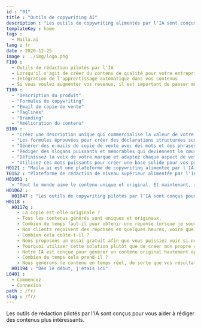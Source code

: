```yaml
---
id : "01"
title : "Outils de copywriting AI"
description : "Les outils de copywriting alimentés par l'IA sont conçus pour vous aider à rédiger rapidement du contenu pour votre marque."
templateKey : home
tags :
  - Maila.ai
lang : fr
date : 2020-12-25
image : ../img/logo.png
F100 :
  - Outils de rédaction pilotés par l'IA
  - Lorsqu'il s'agit de créer du contenu de qualité pour votre entreprise, il peut parfois être difficile de savoir par où commencer. Vous n'avez peut-être pas le temps ou les ressources pour le faire vous-même, et engager un rédacteur professionnel peut être coûteux. Des outils de rédaction alimentés par l'IA qui peuvent vous aider à créer du contenu de qualité professionnelle rapidement et facilement.
  - Intégration de l'apprentissage automatique dans vos contenus
  - Si vous voulez augmenter vos revenus, il est important de passer moins de temps à la découverte et au brainstorming, et plus de temps à produire réellement des résultats. L'apprentissage automatique peut contribuer à améliorer la qualité et la précision de vos contenus. En intégrant des algorithmes d'apprentissage automatique dans votre processus éditorial, vous pouvez être sûr que votre contenu est cohérent avec votre marque.
T100 :
  - "Description du produit"
  - "Formules de copywriting"
  - "Email de copie de vente"
  - "Taglines"
  - "Branding"
  - "Amélioration du contenu"
B100 : 
  - "Créez une description unique qui commercialise la valeur de votre produit."
  - "Les formules éprouvées pour créer des déclarations structurées sur votre produit."
  - "Générer des e-mails de copie de vente avec des mots et des phrases puissants pour votre produit."
  - "Rédiger des slogans puissants et mémorables qui deviennent le cœur de votre marque."
  - "Définissez la voix de votre marque et adaptez chaque aspect de votre marque pour communiquer ses forces et ses valeurs."
  - "Utilisez ces mots puissants pour créer une base solide pour vos pages de destination de contenu."
H0121 : "Maila.ai est une plateforme de copywriting alimentée par l'IA qui facilite la production de contenu de haute qualité. Des blogs et de la copie de site Web aux bulletins d'information par courriel. Notre plateforme vous aide à accélérer votre processus de rédaction."
T0152 : "Plateforme de rédaction de niveau supérieur alimentée par l'IA"
H01051 :
  - "Tout le monde aime le contenu unique et original. Et maintenant, avec l'IA qui génère du contenu original pour votre site, il est plus facile de se démarquer de vos concurrents."
H01062 :
  H01047 : "Les outils de copywriting pilotés par l'IA sont conçus pour vous aider à écrire de manière plus intéressante"
H0118 :
  A0117q :
    - La copie est-elle originale ?
    - Tous les contenus générés sont uniques et originaux.
    - Combien de temps faut-il pour obtenir une réponse lorsque je soumets une demande ?
    - Nos clients reçoivent des réponses en quelques heures, voire quelques minutes.
    - Combien cela coûte-t-il ?
    - Nous proposons un essai gratuit afin que vous puissiez voir si notre IA peut vous aider à produire du contenu de qualité.
    - Pourquoi utiliser cette solution plutôt que de créer mon propre contenu ?
    - Notre IA est conçue pour générer un contenu original hautement optimisé pour chaque mot-clé que vous saisissez. Cette approche vous donne de la flexibilité dans vos efforts de création de contenu, ce qui vous permet de vous concentrer sur d'autres aspects de votre activité.
    - Combien de temps cela prend-il ?
    - Nous générons le contenu en temps réel, de sorte que vos résultats sont prêts immédiatement. Notre moteur de création de contenu est entièrement automatisé, ce qui nous permet d'adapter notre production à vos besoins.
  H01194 : "Dès le début, j'étais ici"
L0401 :
  - Commencez
  - Connexion
path : /fr/
slug : /fr/
---
```



Les outils de rédaction pilotés par l'IA sont conçus pour vous aider à rédiger des contenus plus intéressants. 